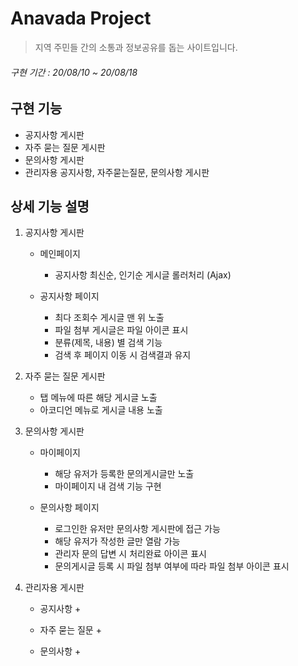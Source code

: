 
# Anavada Project

> 지역 주민들 간의 소통과 정보공유를 돕는 사이트입니다.
###### 구현 기간 : 20/08/10 ~ 20/08/18

## 구현 기능

+ 공지사항 게시판
+ 자주 묻는 질문 게시판
+ 문의사항 게시판
+ 관리자용 공지사항, 자주묻는질문, 문의사항 게시판

## 상세 기능 설명

1. 공지사항 게시판
	+ 메인페이지
		+ 공지사항 최신순, 인기순 게시글 롤러처리 (Ajax)
    
	 + 공지사항 페이지
	    + 최다 조회수 게시글 맨 위 노출
	    + 파일 첨부 게시글은 파일 아이콘 표시
	    + 분류(제목, 내용) 별 검색 기능
	    + 검색 후 페이지 이동 시 검색결과 유지
    
2. 자주 묻는 질문 게시판
	  + 탭 메뉴에 따른 해당 게시글 노출
	  + 아코디언 메뉴로 게시글 내용 노출
  
3. 문의사항 게시판
	  + 마이페이지
	    + 해당 유저가 등록한 문의게시글만 노출
	    + 마이페이지 내 검색 기능 구현
    
	  + 문의사항 페이지
	    + 로그인한 유저만 문의사항 게시판에 접근 가능
	    + 해당 유저가 작성한 글만 열람 가능
	    + 관리자 문의 답변 시 처리완료 아이콘 표시
	    + 문의게시글 등록 시 파일 첨부 여부에 따라 파일 첨부 아이콘 표시

4. 관리자용 게시판
	  + 공지사항
	    + 
    
	  + 자주 묻는 질문
	    + 
    
	  + 문의사항
	    + 

